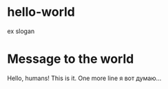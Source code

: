 # hello-world
ex slogan
# Message to the world
Hello, humans! This is it.
One more line
я вот думаю...
